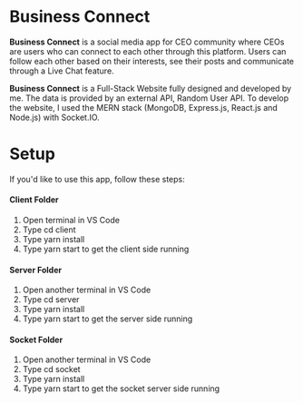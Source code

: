 ﻿# Business Connect
**Business Connect** is a social media app for CEO community where CEOs are users who can connect to each other through this platform.
Users can follow each other based on their interests, see their posts and communicate through a Live Chat feature.

**Business Connect** is a Full-Stack Website fully designed and developed by me. The data is provided by an external API, Random User API. To develop the website, I used the MERN stack (MongoDB, Express.js, React.js and Node.js) with Socket.IO.

# Setup
If you'd like to use this app, follow these steps:

#### Client Folder
1. Open terminal in VS Code
2. Type cd client
3. Type yarn install
4. Type yarn start to get the client side running

#### Server Folder
1. Open another terminal in VS Code
2. Type cd server
3. Type yarn install
4. Type yarn start to get the server side running

#### Socket Folder
1. Open another terminal in VS Code
2. Type cd socket
3. Type yarn install
4. Type yarn start to get the socket server side running
